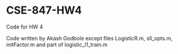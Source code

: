 # CSE-847-HW4
Code for HW 4

Code written by Akash Godbole except files LogisticR.m, sll_opts.m, initFactor.m and part of logistic_l1_train.m
